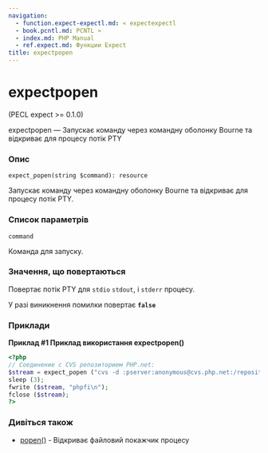 ```yaml
---
navigation:
  - function.expect-expectl.md: « expectexpectl
  - book.pcntl.md: PCNTL »
  - index.md: PHP Manual
  - ref.expect.md: Функции Expect
title: expectpopen
---
```

# expectpopen

(PECL expect >= 0.1.0)

expectpopen — Запускає команду через командну оболонку Bourne та відкриває для процесу потік PTY

### Опис

```methodsynopsis
expect_popen(string $command): resource
```

Запускає команду через командну оболонку Bourne та відкриває для процесу потік PTY.

### Список параметрів

`command`

Команда для запуску.

### Значення, що повертаються

Повертає потік PTY для `stdio` `stdout`, і `stderr` процесу.

У разі виникнення помилки повертає **`false`**

### Приклади

**Приклад #1 Приклад використання **expectpopen()****

```php
<?php
// Соединение с CVS репозиторием PHP.net:
$stream = expect_popen ("cvs -d :pserver:anonymous@cvs.php.net:/repository login");
sleep (3);
fwrite ($stream, "phpfi\n");
fclose ($stream);
?>
```

### Дивіться також

-   [popen()](function.popen.md) - Відкриває файловий покажчик процесу
